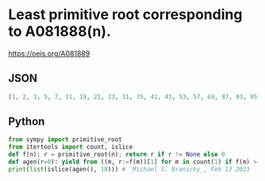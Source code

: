 # Least primitive root corresponding to A081888\(n\)\.
https://oeis.org/A081889
## JSON
```JSON
[1, 2, 3, 5, 7, 11, 19, 21, 23, 31, 35, 41, 43, 53, 57, 69, 87, 93, 95, 101, 115, 141, 173, 203]
```
## Python
```Python
from sympy import primitive_root
from itertools import count, islice
def f(n): r = primitive_root(n); return r if r != None else 0
def agen(r=0): yield from ((m, r:=f(m))[1] for m in count(1) if f(m) > r)
print(list(islice(agen(), 18))) # _Michael S. Branicky_, Feb 13 2023
```
